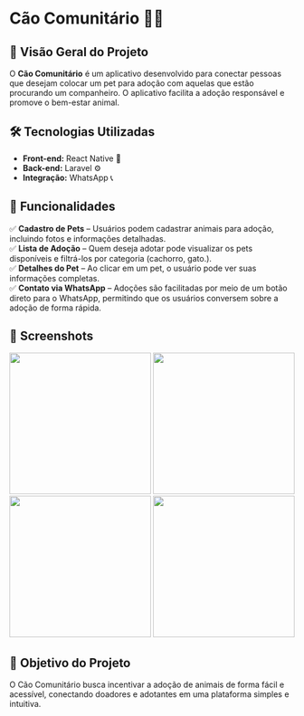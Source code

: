 # Cão Comunitário 🐶🐱

## 📌 Visão Geral do Projeto
O **Cão Comunitário** é um aplicativo desenvolvido para conectar pessoas que desejam colocar um pet para adoção com aquelas que estão procurando um companheiro. O aplicativo facilita a adoção responsável e promove o bem-estar animal.

## 🛠️ Tecnologias Utilizadas
- **Front-end:** React Native 📱
- **Back-end:** Laravel ⚙️
- **Integração:** WhatsApp 📞

## 🔹 Funcionalidades
✅ **Cadastro de Pets** – Usuários podem cadastrar animais para adoção, incluindo fotos e informações detalhadas.  
✅ **Lista de Adoção** – Quem deseja adotar pode visualizar os pets disponíveis e filtrá-los por categoria (cachorro, gato.).  
✅ **Detalhes do Pet** – Ao clicar em um pet, o usuário pode ver suas informações completas.  
✅ **Contato via WhatsApp** – Adoções são facilitadas por meio de um botão direto para o WhatsApp, permitindo que os usuários conversem sobre a adoção de forma rápida.  

## 📸 Screenshots
<p align="center">
   <img src="https://github.com/user-attachments/assets/c8520fa4-d77b-4a70-9d0e-b9fca378191f" width="250" />
  <img src="https://github.com/user-attachments/assets/06c220b3-3af7-4040-ba7a-aeab317dead6" width="250" />
  <img src="https://github.com/user-attachments/assets/e2c27dc7-f8a2-4838-863b-54a081c68de5" width="250" />
  <img src="https://github.com/user-attachments/assets/11cb1856-940d-4497-b801-e3c08fa0b440" width="250" />
</p>

## 🎯 Objetivo do Projeto
O Cão Comunitário busca incentivar a adoção de animais de forma fácil e acessível, conectando doadores e adotantes em uma plataforma simples e intuitiva.
